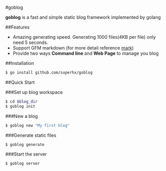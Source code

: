 #goblog

**goblog** is a fast and simple static blog framework implemented by golang

##Features

- Amazing generating speed. Generating 1000 files(4KB per file) only need 5 seconds.
- Support GFM markdown (for more detail reference [mark](https://github.com/superhx/mark))
- Provide two ways **Command line** and **Web Page** to manage you blog

##Installation

``` bash
$ go install github.com/superhx/goblog
```

##Quick Start

###Set up blog workspace
``` bash
$ cd $blog_dir
$ goblog init
```

###New a blog
``` bash
$ goblog new "My first blog"
```

###Generate static files
``` bash
$ goblog generate
```

###Start the server
```bash
$ goblog server
```
